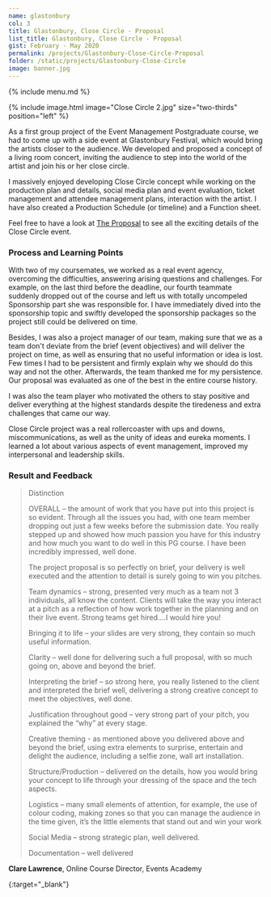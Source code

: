 ```yaml
---
name: glastonbury
col: 3
title: Glastonbury, Close Circle - Proposal
list_title: Glastonbury, Close Circle - Proposal
gist: February - May 2020
permalink: /projects/Glastonbury-Close-Circle-Proposal
folder: /static/projects/Glastonbury-Close-Circle
image: banner.jpg
---
```


{% include menu.md %}

{% 
include image.html 
    image="Close Circle 2.jpg" 
    size="two-thirds" 
    position="left" 
%}

As a first group project of the Event Management Postgraduate course, we had to come up with a side event at Glastonbury Festival, which would bring the artists closer to the audience. 
We developed and proposed a concept of a living room concert, inviting the audience to step into the world of the artist and join his or her close circle.

I massively enjoyed developing Close Circle concept while working on the production plan and details, social media plan and event evaluation, 
ticket management and attendee management plans, interaction with the artist. I have also created a Production Schedule (or timeline) and a Function sheet.

Feel free to have a look at [The Proposal][proposal_pdf] to see all the exciting details of the Close Circle event.

### Process and Learning Points

With two of my coursemates, we worked as a real event agency, overcoming the difficulties, answering arising questions and challenges. 
For example, on the last third before the deadline, our fourth teammate suddenly dropped out of the course and left us with totally uncompeled Sponsorship part she was responsible for. 
I have immediately dived into the sponsorship topic and swiftly developed the sponsorship packages so the project still could be delivered on time.

Besides, I was also a project manager of our team, making sure that we as a team don't deviate from the brief (event objectives) 
and will deliver the project on time, as well as ensuring that no useful information or idea is lost. 
Few times I had to be persistent and firmly explain why we should do this way and not the other. 
Afterwards, the team thanked me for my persistence. Our proposal was evaluated as one of the best in the entire course history. 

I was also the team player who motivated the others to stay positive and deliver everything at the highest standards despite the tiredeness and extra challenges that came our way.

Close Circle project was a real rollercoaster with ups and downs, miscommunications, as well as the unity of ideas and eureka moments. 
I learned a lot about various aspects of event management, improved my interpersonal and leadership skills.

### Result and Feedback

> Distinction
>
> OVERALL – the amount of work that you have put into this project is so evident. Through all the issues you had, with one team member dropping out just a few weeks before the submission date. 
> You really stepped up and showed how much passion you have for this industry and how much you want to do well in this PG course. I have been incredibly impressed, well done.
> 
> The project proposal is so perfectly on brief, your delivery is well executed and the attention to detail is surely going to win you pitches.
> 
> Team dynamics – strong, presented very much as a team not 3 individuals, all know the content. 
> Clients will take the way you interact at a pitch as a reflection of how work together in the planning and on their live event. Strong teams get hired….I would hire you!
>
> Bringing it to life – your slides are very strong, they contain so much useful information.
>
> Clarity – well done for delivering such a full proposal, with so much going on, above and beyond the brief.
> 
> Interpreting the brief – so strong here, you really listened to the client and interpreted the brief well, delivering a strong creative concept to meet the objectives, well done.
>
> Justification throughout good – very strong part of your pitch, you explained the “why” at every stage.
>
> Creative theming - as mentioned above you delivered above and beyond the brief, using extra elements to surprise, entertain and delight the audience, including a selfie zone, wall art installation.
>
> Structure/Production – delivered on the details, how you would bring your concept to life through your dressing of the space and the tech aspects.
>
> Logistics – many small elements of attention, for example, the use of colour coding, making zones so that you can manage the audience in the time given, it’s the little elements that stand out and win your work
> 
> Social Media – strong strategic plan, well delivered.
>
> Documentation – well delivered

**Clare Lawrence**, Online Course Director, Events Academy

[proposal_pdf]: /static/projects/Glastonbury-Close-Circle/Glastonbury_proposal.pdf "Download PDF"
{:target="_blank"}
